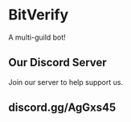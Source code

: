 # BitVerify
A multi-guild bot!
## Our Discord Server
Join our server to help support us.
## discord.gg/AgGxs45

